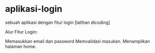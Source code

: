 # aplikasi-login
sebuah aplikasi dengan fitur login [latihan dicoding]

Alur Fitur Login:

Memasukkan email dan password
Memvalidasi masukan.
Menampilkan halaman home.
